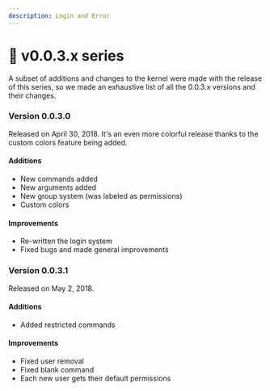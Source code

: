 ```yaml
---
description: Login and Error
---
```


# 👥 v0.0.3.x series

A subset of additions and changes to the kernel were made with the release of this series, so we made an exhaustive list of all the 0.0.3.x versions and their changes.

### Version 0.0.3.0

Released on April 30, 2018. It's an even more colorful release thanks to the custom colors feature being added.

#### Additions

* New commands added
* New arguments added
* New group system (was labeled as permissions)
* Custom colors

#### Improvements

* Re-written the login system
* Fixed bugs and made general improvements

### Version 0.0.3.1

Released on May 2, 2018.

#### Additions

* Added restricted commands

#### Improvements

* Fixed user removal
* Fixed blank command
* Each new user gets their default permissions
